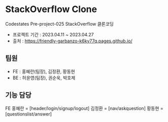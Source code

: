 # StackOverflow Clone

Codestates Pre-project-025 StackOverflow 클론코딩
- 프로젝트 기간 : 2023.04.11 ~ 2023.04.27
- 출처 : https://friendly-garbanzo-k6ky77q.pages.github.io/

## 팀원

- FE : 홍혜란(팀장), 김정환, 황동현
- BE : 허윤영(팀장), 권순욱, 박호제

## 기능 담당

FE 
홍혜란 = [header/login/signup/logout]
김정환 = [nav/askquestion]
황동현 = [questionslist/answer]
